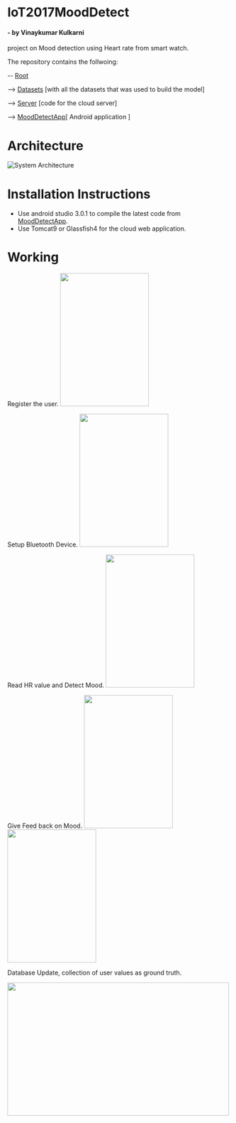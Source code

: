 # IoT2017MoodDetect
#### - by Vinaykumar Kulkarni
project on Mood detection using Heart rate from smart watch.


The repository contains the follwoing:

  -- [Root](https://github.com/vingk/IoT2017MoodDetect)
      
      
   --> [Datasets](https://github.com/vingk/IoT2017MoodDetect/tree/master/dataset) [with all the datasets that was used to build the model]
      
   --> [Server](https://github.com/vingk/IoT2017MoodDetect/tree/master/Server/MoodDetect/src/com/cmput660/mooddetect) [code for the cloud server]
      
   --> [MoodDetectApp](https://github.com/vingk/IoT2017MoodDetect/tree/master/MoodDetectApp/app/src/main/java/com/mooddetect/mooddetectapp)[ Android application ]

# Architecture
![System Architecture](https://github.com/vingk/IoT2017MoodDetect/blob/master/docs/architecture.jpg)

# Installation Instructions
  - Use android studio 3.0.1 to compile the latest code from [MoodDetectApp](https://github.com/vingk/IoT2017MoodDetect/tree/master/MoodDetectApp).
  - Use Tomcat9 or Glassfish4 for the cloud web application.

# Working
Register the user.
<img src="https://github.com/vingk/IoT2017MoodDetect/blob/master/docs/Register.png" width="200" height="300" />

Setup Bluetooth Device.
<img src="https://github.com/vingk/IoT2017MoodDetect/blob/master/docs/DeviceSetup.png" width="200" height="300" />

Read HR value and Detect Mood.
<img src="https://github.com/vingk/IoT2017MoodDetect/blob/master/docs/ReadHR.png" width="200" height="300" />

Give Feed back on Mood.
<img src="https://github.com/vingk/IoT2017MoodDetect/blob/master/docs/FeedBack.png" width="200" height="300" />
<img src="https://github.com/vingk/IoT2017MoodDetect/blob/master/docs/FeedBackResposne.png" width="200" height="300" />

Database Update, collection of user values as ground truth.

<img src="https://github.com/vingk/IoT2017MoodDetect/blob/master/docs/Database.PNG" width="500" height="300" />

